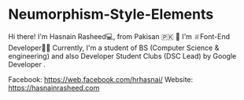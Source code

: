 # Neumorphism-Style-Elements

Hi there! 
I'm Hasnain Rasheed💻, from Pakisan 🇵🇰 👋
I'm ♕Font-End Developer👨‍💻 Currently, 
I'm a student of BS (Computer Science & engineering) 
and also Developer Student Clubs (DSC Lead) by Google Developer .

Facebook:
https://web.facebook.com/hrhasnai/
Website: https://hasnainrasheed.com
